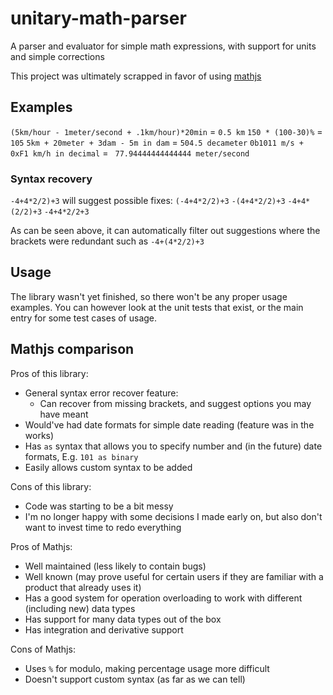 # unitary-math-parser

A parser and evaluator for simple math expressions, with support for units and simple corrections

This project was ultimately scrapped in favor of using [mathjs](https://mathjs.org/)

## Examples

`(5km/hour - 1meter/second + .1km/hour)*20min` = `0.5 km`
`150 * (100-30)%` = `105`
`5km + 20meter + 3dam - 5m in dam` = `504.5 decameter`
`0b1011 m/s + 0xF1 km/h in decimal` = ` 77.94444444444444 meter/second`

### Syntax recovery

`-4+4*2/2)+3`
will suggest possible fixes:
`(-4+4*2/2)+3`
`-(4+4*2/2)+3`
`-4+4*(2/2)+3`
`-4+4*2/2+3`

As can be seen above, it can automatically filter out suggestions where the brackets were redundant such as `-4+(4*2/2)+3`

## Usage

The library wasn't yet finished, so there won't be any proper usage examples. You can however look at the unit tests that exist, or the main entry for some test cases of usage.

## Mathjs comparison

Pros of this library:

-   General syntax error recover feature:
    -   Can recover from missing brackets, and suggest options you may have meant
-   Would've had date formats for simple date reading (feature was in the works)
-   Has `as` syntax that allows you to specify number and (in the future) date formats, E.g. `101 as binary`
-   Easily allows custom syntax to be added

Cons of this library:

-   Code was starting to be a bit messy
-   I'm no longer happy with some decisions I made early on, but also don't want to invest time to redo everything

Pros of Mathjs:

-   Well maintained (less likely to contain bugs)
-   Well known (may prove useful for certain users if they are familiar with a product that already uses it)
-   Has a good system for operation overloading to work with different (including new) data types
-   Has support for many data types out of the box
-   Has integration and derivative support

Cons of Mathjs:

-   Uses `%` for modulo, making percentage usage more difficult
-   Doesn't support custom syntax (as far as we can tell)
